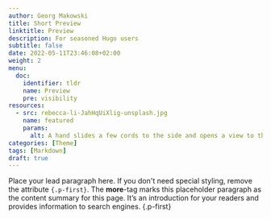 ```yaml
---
author: Georg Makowski
title: Short Preview
linktitle: Preview
description: For seasoned Hugo users
subtitle: false
date: 2022-05-11T23:46:08+02:00 
weight: 2
menu:
  doc:
    identifier: tldr
    name: Preview
    pre: visibility
resources: 
  - src: rebecca-li-JahHqUiXlig-unsplash.jpg
    name: featured
    params:
      alt: A hand slides a few cords to the side and opens a view to the beach
categories: [Theme]
tags: [Markdown]
draft: true
---
```


Place your lead paragraph here. If you don't need special styling, remove the attribute `{.p-first}`. The **more**-tag marks this placeholder paragraph as the content summary for this page. It’s an introduction for your readers and provides information to search engines.
{.p-first} <!--more-->
